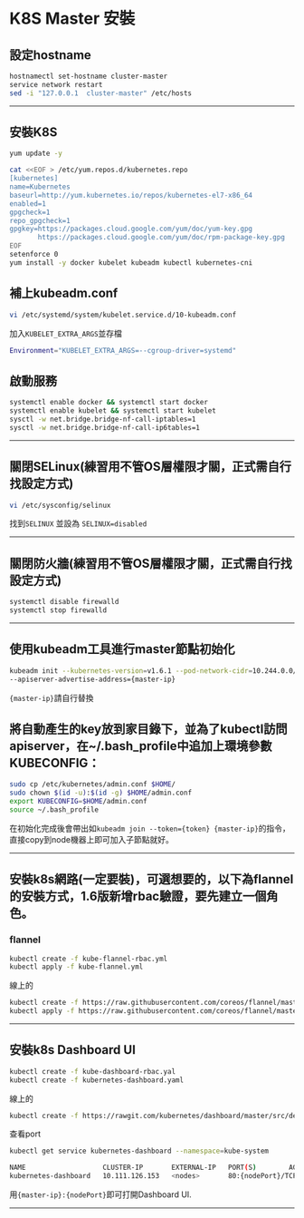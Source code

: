 # K8S Master 安裝

## 設定hostname

```sh
hostnamectl set-hostname cluster-master
service network restart
sed -i "127.0.0.1  cluster-master" /etc/hosts
```

----

## 安裝K8S

```sh
yum update -y

cat <<EOF > /etc/yum.repos.d/kubernetes.repo
[kubernetes]
name=Kubernetes
baseurl=http://yum.kubernetes.io/repos/kubernetes-el7-x86_64
enabled=1
gpgcheck=1
repo_gpgcheck=1
gpgkey=https://packages.cloud.google.com/yum/doc/yum-key.gpg
       https://packages.cloud.google.com/yum/doc/rpm-package-key.gpg
EOF
setenforce 0
yum install -y docker kubelet kubeadm kubectl kubernetes-cni
```

## 補上kubeadm.conf

```sh
vi /etc/systemd/system/kubelet.service.d/10-kubeadm.conf
```

加入`KUBELET_EXTRA_ARGS`並存檔

```sh
Environment="KUBELET_EXTRA_ARGS=--cgroup-driver=systemd"
```

## 啟動服務

```sh
systemctl enable docker && systemctl start docker
systemctl enable kubelet && systemctl start kubelet
sysctl -w net.bridge.bridge-nf-call-iptables=1
sysctl -w net.bridge.bridge-nf-call-ip6tables=1
```

---

## 關閉SELinux(練習用不管OS層權限才關，正式需自行找設定方式)

```sh
vi /etc/sysconfig/selinux
```

找到`SELINUX` 並設為 `SELINUX=disabled`

---

## 關閉防火牆(練習用不管OS層權限才關，正式需自行找設定方式)

```sh
systemctl disable firewalld
systemctl stop firewalld
```

---

## 使用kubeadm工具進行master節點初始化

```sh
kubeadm init --kubernetes-version=v1.6.1 --pod-network-cidr=10.244.0.0/16 \
--apiserver-advertise-address={master-ip}
```

`{master-ip}`請自行替換



## 將自動產生的key放到家目錄下，並為了kubectl訪問apiserver，在~/.bash_profile中追加上環境參數KUBECONFIG：

```sh
sudo cp /etc/kubernetes/admin.conf $HOME/
sudo chown $(id -u):$(id -g) $HOME/admin.conf
export KUBECONFIG=$HOME/admin.conf
source ~/.bash_profile
```

在初始化完成後會帶出如`kubeadm join --token={token} {master-ip}`的指令，直接copy到node機器上即可加入子節點就好。

---

## 安裝k8s網路(一定要裝)，可選想要的，以下為flannel的安裝方式，1.6版新增rbac驗證，要先建立一個角色。

### flannel

```sh
kubectl create -f kube-flannel-rbac.yml
kubectl apply -f kube-flannel.yml
```

線上的

```sh
kubectl create -f https://raw.githubusercontent.com/coreos/flannel/master/Documentation/kube-flannel-rbac.yml
kubectl apply -f https://raw.githubusercontent.com/coreos/flannel/master/Documentation/kube-flannel.yml
```

---

## 安裝k8s Dashboard UI

```sh
kubectl create -f kube-dashboard-rbac.yal
kubectl create -f kubernetes-dashboard.yaml
```

線上的

```sh
kubectl create -f https://rawgit.com/kubernetes/dashboard/master/src/deploy/kubernetes-dashboard.yaml
```

查看port
```sh
kubectl get service kubernetes-dashboard --namespace=kube-system
```

```sh
NAME                   CLUSTER-IP       EXTERNAL-IP   PORT(S)        AGE
kubernetes-dashboard   10.111.126.153   <nodes>       80:{nodePort}/TCP   2d
````

用`{master-ip}:{nodePort}`即可打開Dashboard UI.

---


